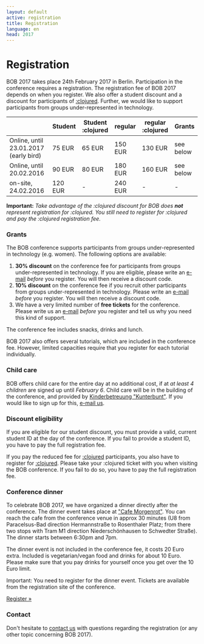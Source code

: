 ```yaml
---
layout: default
active: registration
title: Registration
language: en
head: 2017
---
```


# Registration

BOB 2017 takes place 24th February 2017 in Berlin. Participation in the
conference requires a registration. The registration fee of BOB 2017
depends on when you register. We also offer a student discount and
a discount for participants of
[:clojured](http://www.clojured.de/).
Further, we would like to support participants from groups
under-represented in technology.

<div class="row">
<div class="col-md-3"></div>
<div class="col-md-6">
<div class="table-responsive">
<table class="table table-bordered table-striped">
  <thead>
    <tr>
      <th class="text-nowrap text-center"></th>
      <th class="text-nowrap text-center">Student</th>
      <th class="text-nowrap text-center">Student :clojured</th>
      <th class="text-nowrap text-center">regular</th>
      <th class="text-nowrap text-center">regular :clojured</th>
      <th class="text-nowrap text-center">Grants</th>
    </tr>
  </thead>
  <tbody>
    <tr>
      <td class="text-nowrap text-center">Online, until 23.01.2017 (early bird)</td>
      <td class="text-nowrap text-right">75 EUR</td>
      <td class="text-nowrap text-right">65 EUR</td>
      <td class="text-nowrap text-right">150 EUR</td>
      <td class="text-nowrap text-right">130 EUR</td>
      <td class="text-nowrap text-right">see below</td>
    </tr>
    <tr>
      <td class="text-nowrap text-center">Online, until 20.02.2016</td>
      <td class="text-nowrap text-right">90 EUR</td>
      <td class="text-nowrap text-right">80 EUR</td>
      <td class="text-nowrap text-right">180 EUR</td>
      <td class="text-nowrap text-right">160 EUR</td>
      <td class="text-nowrap text-right">see below</td>
    </tr>
    <tr>
      <td class="text-nowrap text-center">on-site, 24.02.2016</td>
      <td class="text-nowrap text-right">120 EUR</td>
      <td class="text-nowrap text-right">-</td>
      <td class="text-nowrap text-right">240 EUR</td>
      <td class="text-nowrap text-right">-</td>
      <td class="text-nowrap text-right">-</td>
    </tr>
  </tbody>
</table>
</div>
</div>
</div>

**Important:** *Take advantage of the :clojured discount for BOB does
  **not** represent registration for :clojured.  You still need to
  register for :clojured and pay the :clojured registration fee.*

### Grants

The BOB conference supports participants from groups
under-represented in technology (e.g. women). The following options
are available:

<ol>
<li><b>30% discount</b> on the conference fee for participants from groups
under-represented in technology. If you are eligible, please write an
<a href="mailto:konferenz@bobkonf.de">e-mail</a> <i>before</i> you
register. You will then receive a discount code.
</li>
<li><b>10% discount</b> on the conference fee if you recruit other participants
from groups under-represented in technology. Please write an
<a href="mailto:konferenz@bobkonf.de">e-mail</a> <i>before</i> you
register. You will then receive a discount code.
</li>
<li>We have a very limited number of <b>free tickets</b> for the conference.
Please write us an <a href="mailto:konferenz@bobkonf.de">e-mail</a>
<i>before</i> you register and tell us why you need this kind of support.
</li>
</ol>

The conference fee includes snacks, drinks and lunch.

BOB 2017 also offers several tutorials, which are included in the conference
fee. However, limited capacities require that you register
for each tutorial individually.

###  Child care

BOB offers child care for the entire day at no additional cost, if at
*at least 4 children* are signed up until *February 6*.  Child care
will be in the building of the conference, and provided by
[Kinderbetreuung "Kunterbunt"](http://www.hochzeit-kinderbetreuung.de).
If you would like to sign up for this,
[e-mail us](mailto:konferenz@bobkonf.de).

### Discount eligibility

If you are eligible for our student discount, you must provide
a valid, current student ID at the day of the conference. If you fail to
provide a student ID, you have to pay the full registration fee.

If you pay the reduced fee for
[:clojured](http://projekt.beuth-hochschule.de/clojured/)
participants, you also have to
register for
[:clojured](http://projekt.beuth-hochschule.de/clojured/).
Please take your :clojured ticket with you when visiting the
BOB conference.
If you fail to do so, you have to pay
the full registration fee.

### Conference dinner

To celebrate BOB 2017, we have organized a dinner directly after the
conference. The dinner event takes place at ["Cafe Morgenrot"](https://goo.gl/maps/6iM4KAmffvC2).
You can reach the cafe from
the conference venue in approx 30 minutes (U8 from Paracelsus-Bad direction Hermannstraße to
Rosenthaler Platz; from there two stops with Tram M1 direction
Niederschönhausen to Schwedter Straße). The dinner starts between
6:30pm and 7pm.

The dinner event is not included in the conference fee, it costs 20 Euro extra.
Included is vegetarian/vegan food and drinks for about
10 Euro. Please make sure that you pay drinks for yourself once you get
over the 10 Euro limit.

Important: You need to register for the dinner event. Tickets are
available from the registration site of the conference.

<div class="row">
  <div class="col-md-4"></div>
  <div class="col-md-4">
    <p class="text-center"><a class="btn btn-primary" href="https://ti.to/bob/bob2017/" role="button">Register &raquo;</a></p>
  </div>
</div>

### Contact

Don't hesitate to [contact us](mailto:konferenz@bobkonf.de) with questions
regarding the registration (or any other topic concerning BOB 2017).
